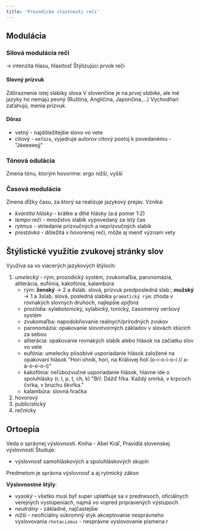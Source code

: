 ```yaml
---
title: 'Prozodické vlastnosti reči'
---
```


## Modulácia

### Silová modulácia reči
-> intenzita hlasu, hlasitosť
Štýlizujúci prvok reči

#### Slovný prízvuk
Zdôraznenie istej slabiky slova
V slovenčine je na *prvej slabike*, ale iné jazyky ho nemajú pevný (Ruština, Angličina, Japončina,...)
Vychodňari zaťahujú, menia prízvuk.

#### Dôraz
- vetný - najdôležitejšie slovo vo vete
- citový - `emfáza`, vyjadruje autorov citový postoj k povedanému - "Jéeeeeejj"

### Tónová odulácia

Zmena tónu, ktorým hovoríme:
ergo nižší, vyšší

### Časová modulácia

Zmena dĺžky času, za ktorý sa realizuje jazykový prejav.
Vzniká:
- *kvantita hlásky* - krátke a dlhé hlásky (a:á pomer 1:2)
- *tempo reči* - množstvo slabík vypovedaný za istý čas
- *rytmus* - striedanie prízvučných a neprízvučných slabík
- *prestávka* - dôležitá v hovorenej reči, môže aj meniť význam vety

## Štýlistické využitie zvukovej stránky slov

Využíva sa vo viacerých jazykových štýloch:
1. *umelecký* - rým, prozodický systém, zvukomaľba, paronomázia, aliterácia, eufónia, kakofónia, kalambúra
	- rým: **ženský** -> 2 a 4slab. slová, prízvuk predposledná slab.; **mužský** -> 1 a 3slab. slová, posledná slabika
		`gramatický rým`: zhoda v rovnakých slovných druhoch, najlepšie *epifora*
	- prozódia: sylabotonický, sylabický, tonický, časomerný veršový systém
	- zvukomaľba: napodobňovanie reálnych/prírodných zvukov
	- paronomázia: opakovanie slovotvorných základov v slovách idúcich za sebou
	- aliterácia: opakovanie rovnakých slabík alebo hlások na začiatku slov vo vete
	- eufónia: umelecky pôsobivé usporiadanie hlások založené na opakovaní hlások
		"Horí ohník, horí, na Královej holi (o-í-o-í-o-í // a-á-o-e-o-i)"
	- kakofónia: neľúbozvučné usporiadanie hlások, hlavne ide o spoluhlásky (r, l, p, t, ch, k)
		"Bŕŕ. Dážď fŕka. Každý smrká, v krpcoch čvŕka, v bruchu škvŕka."
	- kalambúra: slovná hračka
1. hovorový
2. publicistický
3. rečnícky

## Ortoepia

Veda o správnej výslovnosti. Kniha - Abel Kráľ, Pravidlá slovenskej výslovnosti
Študuje:
- výslovnosť samohláskových a spoluhláskových skupín

Predmetom je správna výslovnosť a aj rytmický zákon

**Výslovnostné štýly**:
- *vysoký* - všetko musí byť super
	uplatňuje sa v prednesoch, oficiálnych verejných vystúpeniach, najmä vo vopred pripravených výstupoch
- *neutrálny* - základné, najčastejšie
- *nižší* - neoficiálny súkromný styk
	akceptovanie nesprávneho vyslovovania
		`rhotacizmus` - nesprávne vyslovovanie písmena r